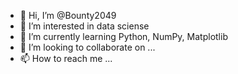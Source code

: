 - 👋 Hi, I’m @Bounty2049
- 👀 I’m interested in data sciense
- 🌱 I’m currently learning Python, NumPy, Matplotlib 
- 💞️ I’m looking to collaborate on ...
- 📫 How to reach me ...

<!---
Bounty2049/Bounty2049 is a ✨ special ✨ repository because its `README.md` (this file) appears on your GitHub profile.
You can click the Preview link to take a look at your changes.
--->
